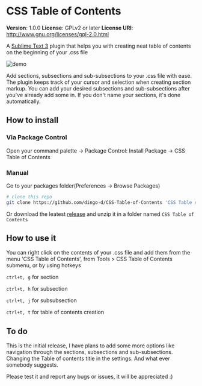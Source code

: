 # CSS Table of Contents

**Version**: 1.0.0
**License**: GPLv2 or later
**License URI**: http://www.gnu.org/licenses/gpl-2.0.html

A [Sublime Text 3](http://www.sublimetext.com) plugin that helps you with creating
neat table of contents on the beginning of your .css file

![demo](http://i.imgur.com/RD053Tm.gif)

Add sections, subsections and sub-subsections to your .css file with ease. The plugin
keeps track of your cursor and selection when creating section markup.
You can add your desired subsections and sub-subsections after you've already add some in.
If you don't name your sections, it's done automatically.

## How to install

### Via Package Control
Open your command palette -> Package Control: Install Package -> CSS Table of Contents

### Manual

Go to your packages folder(Preferences -> Browse Packages)
```bash
# clone this repo
git clone https://github.com/dingo-d/CSS-Table-of-Contents 'CSS Table of Contents'
```
Or download the leatest [release](https://github.com/dingo-d/CSS-Table-of-Contents/releases)
and unzip it in a folder named `CSS Table of Contents`

## How to use it

You can right click on the contents of your .css file and add them from the menu
'CSS Table of Contents', from Tools > CSS Table of Contents submenu, or by using hotkeys

`ctrl+t, g` for section

`ctrl+t, h` for subsection

`ctrl+t, j` for subsubsection

`ctrl+t, t` for table of contents creation

## To do

This is the initial release, I have plans to add some more options like navigation through
the sections, subsections and sub-subsections. Changing the Table of contents title in the
settings. And what ever somebody suggests.

Please test it and report any bugs or issues, it will be appreciated :)
